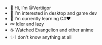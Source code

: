 - 👋 Hi, I’m @Vertiigor
- 👀 I’m interested in desktop and game dev
- 🌱 I’m currently learning C#❤️
- 💤 Idler and lazy
- ☕️ Watched Evangelion and other anime
- ✨ I don't know anything at all

<!---
Vertiigor/Vertiigor is a ✨ special ✨ repository because its `README.md` (this file) appears on your GitHub profile.
You can click the Preview link to take a look at your changes.
--->
